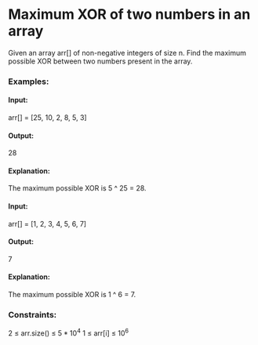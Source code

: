 # Maximum XOR of two numbers in an array
Given an array arr[] of non-negative integers of size n. Find the maximum possible XOR between two numbers present in the array.

### Examples:
#### Input:
arr[] = [25, 10, 2, 8, 5, 3]
#### Output:
28
#### Explanation: 
The maximum possible XOR is 5 ^ 25 = 28.

#### Input:
arr[] = [1, 2, 3, 4, 5, 6, 7]
#### Output:
7
#### Explanation: 
The maximum possible XOR is 1 ^ 6 = 7.

### Constraints:
2 ≤ arr.size() ≤ $`5*10^4`$
1 ≤ arr[i] ≤ $`10^6`$
